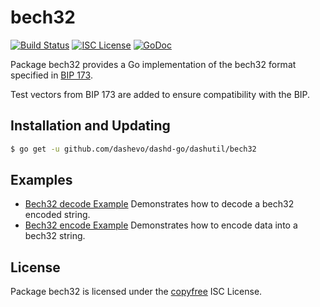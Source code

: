 bech32
==========

[![Build Status](http://img.shields.io/travis/dashevo/dashd-go/dashutil.svg)](https://travis-ci.org/dashevo/dashd-go/dashutil)
[![ISC License](http://img.shields.io/badge/license-ISC-blue.svg)](http://copyfree.org)
[![GoDoc](https://godoc.org/github.com/dashevo/dashd-go/dashutil/bech32?status.png)](http://godoc.org/github.com/dashevo/dashd-go/dashutil/bech32)

Package bech32 provides a Go implementation of the bech32 format specified in
[BIP 173](https://github.com/bitcoin/bips/blob/master/bip-0173.mediawiki).

Test vectors from BIP 173 are added to ensure compatibility with the BIP.

## Installation and Updating

```bash
$ go get -u github.com/dashevo/dashd-go/dashutil/bech32
```

## Examples

* [Bech32 decode Example](http://godoc.org/github.com/dashevo/dashd-go/dashutil/bech32#example-Bech32Decode)
  Demonstrates how to decode a bech32 encoded string.
* [Bech32 encode Example](http://godoc.org/github.com/dashevo/dashd-go/dashutil/bech32#example-BechEncode)
  Demonstrates how to encode data into a bech32 string.

## License

Package bech32 is licensed under the [copyfree](http://copyfree.org) ISC License.
